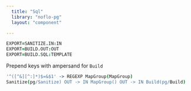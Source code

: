 ```yaml
---
  title: "Sql"
  library: "noflo-pg"
  layout: "component"

---
```


```coffeescript
EXPORT=SANITIZE.IN:IN
EXPORT=BUILD.OUT:OUT
EXPORT=BUILD.SQL:TEMPLATE

```
Prepend keys with ampersand for `Build`

```coffeescript
'^([^&][^:]*)$=&$1' -> REGEXP MapGroup(MapGroup)
Sanitize(pg/Sanitize) OUT -> IN MapGroup() OUT -> IN Build(pg/Build)

```